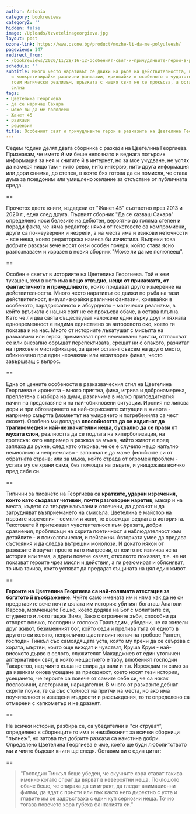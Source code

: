 ```yaml
---
author: Antonia
category: bookreviews
category2: ''
hidden: false
image: /Uploads/tzvetelinageorgieva.jpg
layout: post
ozone-link: https://www.ozone.bg/product/mozhe-li-da-me-polyuleesh/
pageviews: 147
redirect_from:
- /bookreviews/2020/11/28/16-12-особеният-свят-и-причудливите-герои-в-разказите-на-цветелина-георгиева
schedule: ''
subtitle: Много често наративът се движи на ръба на действителността, визуализирайки
  и конкретизирайки различни фантазии, криввайки в особеното и чудатото, но въпреки
  този магически реализъм, връзката с нашия свят не се прокъсва, а остава плътна и
  силна
tags:
- Цветелина Георгиева
- да се наричаш Сахара
- може ли да ме полюлееш
- Жанет 45
- разкази
- рецензия
title: Особеният свят и причудливите герои в разказите на Цветелина Георгиева
---
```


Седем години делят двата сборника с разкази на Цветелина Георгиева. Признавам, че името й ми беше непознато и веднага потърсих информация за нея и книгите й в интернет, но за мое учудване, не успях да намеря нищо там - нито ревю, нито интервю, нито друга информация или дори снимкa, до степен, в която бях готова да си помисля, че става дума за псевдоним или умишлено желание за отсъствие от публичната среда. 

\==

Прочетох двете книги, издадени от "Жанет 45" съответно през 2013 и 2020 г., една след друга. Първият сборник "Да се казваш Сахара" определено носи белезите на дебютен, вероятно до голяма степен и поради факта, че няма редактор: някои от текстовете са компромисни, други са по-неуверени и незрели, а на места има и езикови неточности - все неща, които редакторска намеса би изчистила. Въпреки това добрите разкази вече носят онзи особен почерк, който става ясно разпознаваем и изразен в новия сборник "Може ли да ме полюлееш". 

\==

Особен е светът в историите на Цветелина Георгиева. Той е хем тукашен, хем в него има **нещо отвъдно, нещо от приказката, от фантастичното и причудливото**, които придават друго измерение на действителността. Много често наративът се движи по ръба на тази действителност, визуализирайки различни фантазии, криввайки в особеното, парадоксалното и абсурдното - магически реализъм, в който връзката с нашия свят не се прокъсва обаче, а остава плътна. Като че ли два свята съществуват наложени един върху друг и тяхната едновременност е видима единствено за авторовото око, което ги показва и на нас. Много от историите лъкатушат с мисълта на разказвача или героя, преминават през неочаквани врътки, оттласкват се или внезапно обръщат перспективата, срещат ни с опакото, разчитат на трикове и мистификации, за да ни оставят съвсем на друго място, обикновено при един неочакван или незатворен финал, често завършващ с въпрос. 

\==

Една от ценните особености в разказваческия стил на Цветелина Георгиева е иронията - много приятна, фина, игрива и добронамерена, преплетена с избора на думи, различима в малко приповдигнатия начин на представяне и на най-обикновени ситуации. Ирония не липсва дори и при обговарянето на най-сериозните ситуации в живота - например смъртта (моментът на умирането и погребенията са чест сюжет). Особено ми допадна **способността да се издигнат до трагикомедия и най-незначителни неща, буквално да се прави от мухата слон**, реалността да се подлага на хиперболизация, на гротеска: като например в разказа за мъжа, чийто живот е пред заплаха да рухне, след като открива, че се е случило нещо напълно немислимо и неприемливо - започнал е да маже филийките си от обратната страна; или за мъжа, който страда от огромен проблем - устата му се храни сама, без помощта на ръцете, и унищожава всичко пред себе си. 

\==

Типични за писането на Георгиева са **кратките, ударни изречения, които като създават четивен, почти разговорен наратив**, макар и на места, където са твърде накъсани и отсечени, да дразнят и да затрудняват възприемането на смисъла. Цветелина е майстор на първите изречения - семпли и ясни, те въвеждат веднага в историята. Текстовете й притежават чувствителност към фразата, добри сравнения, проблясъци на скрита поетичност и наблюдателност към детайлите - и психологически, и пейзажни. Авторката умее да предава състояния и да следва вътрешни монолози. И докато някои от разказите й звучат просто като импресии, от които не изниква ясна история или тема, а други повече казват, отколкото показват, т.е. не ни показват героите чрез мисли и действия, а ги резюмират и обясняват, то има такива, които успяват да предадат същината на цял един живот. 

\==

**Героите на Цветелина Георгиева са най-голямата атестация за богатото й въображение**. Чуйте само имената им и няма как да не си представите вече почти цялата им история: убитият богаташ Анатоли Карсов, момченцето Гошко, което додява на Бог с молитвите си, студеното и люто гадже Зима, Зако с огромните зъби, способни да отворят всичко, господин и госпожа Тракълдим, убедени, че са живели друг живот, безименният бог, който седи и прелива тъга от едното в другото си коляно, неприлично щастливият копач на гробове Рангел, господин Тинкъл със самоядящата уста, която му пречи да се свързва с хората, мъртви, които още виждат и чувстват, Круша Крум - най-високото дърво в селото, служителят Макарджиев от един утопичен алтернативен свят, в който нещастието е табу, влюбеният господин Такаретов, над чиято къща не спира да вали и т.н. Изреждам ги само за да извикам онова усещане за приказност, което носят тези истории, усещането, че героите са повече от самите себе си, че са някак пословични, алегорични, нарицателни. В много от разказите дебнат скрити поуки, те са със стойност на притчи на места, но ако има поучителност и изведени мъдрости и разсъждения, то те определено са отмерени с капкометър и не дразнят.

\==

Не всички истории, разбира се, са убедителни и "си струват", определено в сборниците го има и неизбежният за всички сборници "пълнеж", но затова път добрите разкази са наистина добри. Определено Цветелина Георгиева е име, което ще буди любопитството ми и чиито бъдещи книги ще следя. Оставям ви с един цитат:

\==

> "Господин Тинкъл беше убеден, че скучните хора стават такива именно когато спрат да вярват в невероятни неща. По-лошото обаче беше, че спираха да си играят, да гледат анимационни филми, да ядат с пръсти или пък както него директно с уста и главите им се задръстваха с един куп сериозни неща. Точно тогава повечето хора губеха фантазията си."